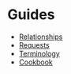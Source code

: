 # Guides

- [Relationships](./relationships/index.md)
- [Requests](./requests/index.md)
- [Terminology](./terminology.md)
- [Cookbook](./cookbook/index.md)
